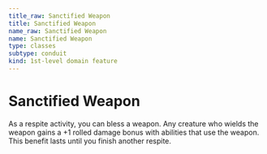 ```yaml
---
title_raw: Sanctified Weapon
title: Sanctified Weapon
name_raw: Sanctified Weapon
name: Sanctified Weapon
type: classes
subtype: conduit
kind: 1st-level domain feature
---
```


# Sanctified Weapon

As a respite activity, you can bless a weapon. Any creature who wields the weapon gains a +1 rolled damage bonus with abilities that use the weapon. This benefit lasts until you finish another respite.
